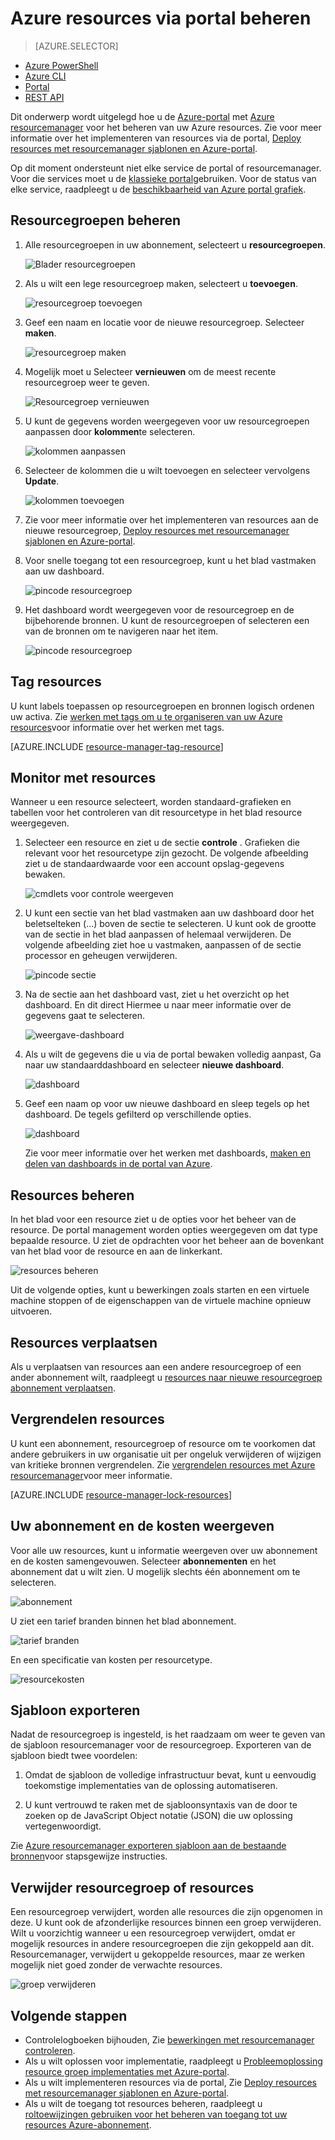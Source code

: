 <properties 
    pageTitle="Azure-portal gebruiken voor het beheren van Azure resources | Microsoft Azure" 
    description="Gebruik Azure-portal en Azure Resource beheren voor het beheren van uw resources. Ziet u hoe u werkt met dashboards om te controleren bronnen." 
    services="azure-resource-manager,azure-portal" 
    documentationCenter="" 
    authors="tfitzmac" 
    manager="timlt" 
    editor="tysonn"/>

<tags 
    ms.service="azure-resource-manager" 
    ms.workload="multiple" 
    ms.tgt_pltfrm="na" 
    ms.devlang="na" 
    ms.topic="article" 
    ms.date="09/12/2016" 
    ms.author="tomfitz"/>

# <a name="manage-azure-resources-through-portal"></a>Azure resources via portal beheren

> [AZURE.SELECTOR]
- [Azure PowerShell](../powershell-azure-resource-manager.md)
- [Azure CLI](../xplat-cli-azure-resource-manager.md)
- [Portal](resource-group-portal.md) 
- [REST API](../resource-manager-rest-api.md)

Dit onderwerp wordt uitgelegd hoe u de [Azure-portal](https://portal.azure.com) met [Azure resourcemanager](../azure-resource-manager/resource-group-overview.md) voor het beheren van uw Azure resources. Zie voor meer informatie over het implementeren van resources via de portal, [Deploy resources met resourcemanager sjablonen en Azure-portal](../resource-group-template-deploy-portal.md).

Op dit moment ondersteunt niet elke service de portal of resourcemanager. Voor die services moet u de [klassieke portal](https://manage.windowsazure.com)gebruiken. Voor de status van elke service, raadpleegt u de [beschikbaarheid van Azure portal grafiek](https://azure.microsoft.com/features/azure-portal/availability/).

## <a name="manage-resource-groups"></a>Resourcegroepen beheren

1. Alle resourcegroepen in uw abonnement, selecteert u **resourcegroepen**.

    ![Blader resourcegroepen](./media/resource-group-portal/browse-groups.png)

1. Als u wilt een lege resourcegroep maken, selecteert u **toevoegen**.

    ![resourcegroep toevoegen](./media/resource-group-portal/add-resource-group.png)

1. Geef een naam en locatie voor de nieuwe resourcegroep. Selecteer **maken**.

    ![resourcegroep maken](./media/resource-group-portal/create-empty-group.png)

1. Mogelijk moet u Selecteer **vernieuwen** om de meest recente resourcegroep weer te geven.

    ![Resourcegroep vernieuwen](./media/resource-group-portal/refresh-resource-groups.png)

1. U kunt de gegevens worden weergegeven voor uw resourcegroepen aanpassen door **kolommen**te selecteren.

    ![kolommen aanpassen](./media/resource-group-portal/select-columns.png)

1. Selecteer de kolommen die u wilt toevoegen en selecteer vervolgens **Update**.

    ![kolommen toevoegen](./media/resource-group-portal/add-columns.png)

1. Zie voor meer informatie over het implementeren van resources aan de nieuwe resourcegroep, [Deploy resources met resourcemanager sjablonen en Azure-portal](../resource-group-template-deploy-portal.md).

1. Voor snelle toegang tot een resourcegroep, kunt u het blad vastmaken aan uw dashboard.

    ![pincode resourcegroep](./media/resource-group-portal/pin-group.png)

1. Het dashboard wordt weergegeven voor de resourcegroep en de bijbehorende bronnen. U kunt de resourcegroepen of selecteren een van de bronnen om te navigeren naar het item.

    ![pincode resourcegroep](./media/resource-group-portal/show-resource-group-dashboard.png)

## <a name="tag-resources"></a>Tag resources

U kunt labels toepassen op resourcegroepen en bronnen logisch ordenen uw activa. Zie [werken met tags om u te organiseren van uw Azure resources](../resource-group-using-tags.md)voor informatie over het werken met tags.

[AZURE.INCLUDE [resource-manager-tag-resource](../../includes/resource-manager-tag-resources.md)]

## <a name="monitor-resources"></a>Monitor met resources

Wanneer u een resource selecteert, worden standaard-grafieken en tabellen voor het controleren van dit resourcetype in het blad resource weergegeven.

1. Selecteer een resource en ziet u de sectie **controle** . Grafieken die relevant voor het resourcetype zijn gezocht. De volgende afbeelding ziet u de standaardwaarde voor een account opslag-gegevens bewaken.

    ![cmdlets voor controle weergeven](./media/resource-group-portal/show-monitoring.png)

1. U kunt een sectie van het blad vastmaken aan uw dashboard door het beletselteken (...) boven de sectie te selecteren. U kunt ook de grootte van de sectie in het blad aanpassen of helemaal verwijderen. De volgende afbeelding ziet hoe u vastmaken, aanpassen of de sectie processor en geheugen verwijderen.

    ![pincode sectie](./media/resource-group-portal/pin-cpu-section.png)

1. Na de sectie aan het dashboard vast, ziet u het overzicht op het dashboard. En dit direct Hiermee u naar meer informatie over de gegevens gaat te selecteren.

    ![weergave-dashboard](./media/resource-group-portal/view-startboard.png)

1. Als u wilt de gegevens die u via de portal bewaken volledig aanpast, Ga naar uw standaarddashboard en selecteer **nieuwe dashboard**.

    ![dashboard](./media/resource-group-portal/dashboard.png)

1. Geef een naam op voor uw nieuwe dashboard en sleep tegels op het dashboard. De tegels gefilterd op verschillende opties.

    ![dashboard](./media/resource-group-portal/create-dashboard.png)

     Zie voor meer informatie over het werken met dashboards, [maken en delen van dashboards in de portal van Azure](azure-portal-dashboards.md).

## <a name="manage-resources"></a>Resources beheren

In het blad voor een resource ziet u de opties voor het beheer van de resource. De portal management worden opties weergegeven om dat type bepaalde resource. U ziet de opdrachten voor het beheer aan de bovenkant van het blad voor de resource en aan de linkerkant.

![resources beheren](./media/resource-group-portal/manage-resources.png)

Uit de volgende opties, kunt u bewerkingen zoals starten en een virtuele machine stoppen of de eigenschappen van de virtuele machine opnieuw uitvoeren.

## <a name="move-resources"></a>Resources verplaatsen

Als u verplaatsen van resources aan een andere resourcegroep of een ander abonnement wilt, raadpleegt u [resources naar nieuwe resourcegroep abonnement verplaatsen](../resource-group-move-resources.md).

## <a name="lock-resources"></a>Vergrendelen resources

U kunt een abonnement, resourcegroep of resource om te voorkomen dat andere gebruikers in uw organisatie uit per ongeluk verwijderen of wijzigen van kritieke bronnen vergrendelen. Zie [vergrendelen resources met Azure resourcemanager](../resource-group-lock-resources.md)voor meer informatie.

[AZURE.INCLUDE [resource-manager-lock-resources](../../includes/resource-manager-lock-resources.md)]

## <a name="view-your-subscription-and-costs"></a>Uw abonnement en de kosten weergeven

Voor alle uw resources, kunt u informatie weergeven over uw abonnement en de kosten samengevouwen. Selecteer **abonnementen** en het abonnement dat u wilt zien. U mogelijk slechts één abonnement om te selecteren.

![abonnement](./media/resource-group-portal/select-subscription.png)

U ziet een tarief branden binnen het blad abonnement.

![tarief branden](./media/resource-group-portal/burn-rate.png)

En een specificatie van kosten per resourcetype.

![resourcekosten](./media/resource-group-portal/cost-by-resource.png)

## <a name="export-template"></a>Sjabloon exporteren

Nadat de resourcegroep is ingesteld, is het raadzaam om weer te geven van de sjabloon resourcemanager voor de resourcegroep. Exporteren van de sjabloon biedt twee voordelen:

1. Omdat de sjabloon de volledige infrastructuur bevat, kunt u eenvoudig toekomstige implementaties van de oplossing automatiseren.

2. U kunt vertrouwd te raken met de sjabloonsyntaxis van de door te zoeken op de JavaScript Object notatie (JSON) die uw oplossing vertegenwoordigt.

Zie [Azure resourcemanager exporteren sjabloon aan de bestaande bronnen](../resource-manager-export-template.md)voor stapsgewijze instructies.

## <a name="delete-resource-group-or-resources"></a>Verwijder resourcegroep of resources

Een resourcegroep verwijdert, worden alle resources die zijn opgenomen in deze. U kunt ook de afzonderlijke resources binnen een groep verwijderen. Wilt u voorzichtig wanneer u een resourcegroep verwijdert, omdat er mogelijk resources in andere resourcegroepen die zijn gekoppeld aan dit. Resourcemanager, verwijdert u gekoppelde resources, maar ze werken mogelijk niet goed zonder de verwachte resources.

![groep verwijderen](./media/resource-group-portal/delete-group.png)

## <a name="next-steps"></a>Volgende stappen

- Controlelogboeken bijhouden, Zie [bewerkingen met resourcemanager controleren](../resource-group-audit.md).
- Als u wilt oplossen voor implementatie, raadpleegt u [Probleemoplossing resource groep implementaties met Azure-portal](../resource-manager-troubleshoot-deployments-portal.md).
- Als u wilt implementeren resources via de portal, Zie [Deploy resources met resourcemanager sjablonen en Azure-portal](../resource-group-template-deploy-portal.md).
- Als u wilt de toegang tot resources beheren, raadpleegt u [roltoewijzingen gebruiken voor het beheren van toegang tot uw resources Azure-abonnement](../active-directory/role-based-access-control-configure.md).






